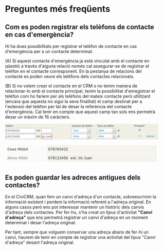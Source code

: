 # Preguntes més freqüents

## Com es poden registrar els telèfons de contacte en cas d'emergència?

Hi ha dues possibilitats per registrar el telèfon de contacte en cas d'emergència per a un contacte determinat.

(A) Si aquest contacte d'emergència ja està vinculat amb el contacte en qüestió a través d'alguna relació només cal assegurar-se de registrar el telèfon en el contacte corresponent. En la pestanya de relacions del contacte es poden veure els telèfons dels contactes relacionats.

(B) Si no volem crear el contacte en el CRM o no tenim manera de relacionar-lo amb el contacte principal, tenim la possibilitat d'enregistrar el telèfon com ho fariem per als telèfons del mateix contacte però utilitzant (encara que aquesta no sigui la seva finalitat) el camp destinat per a l'extensió del telèfon per tal de desar la referència del contacte d'emergència. Cal tenir en compte que aquest camp tan sols ens permetrà desar un màxim de 16 caràcters.

![Edició telèfons d'emergència](/civicrm/images/telefons-emergencia-edita.png)

![Telèfons d'emergència](/civicrm/images/telefons-emergencia.png)


## Es poden guardar les adreces antigues dels contactes?

En el CiviCRM, quan fem un canvi d'adreça d'un contacte, sobreescrivim la informació existent i perdem la informació referent a l'adreça original. En alguns casos però ens pot interessar mantenir un històric dels canvis d'adreça dels contactes. Per fer-ho, s'ha creat un tipus d'activitat **"Canvi d'adreça"** que ens permetrà registrar un canvi d'adreça en un moment determinat i desar l'adreça original.

Per tant, sempre que volguem conservar una adreça abans de fer-hi un canvi, haurem de tenir en compte de registrar una activitat del tipus "Canvi d'adreça" desant l'adreça original.
